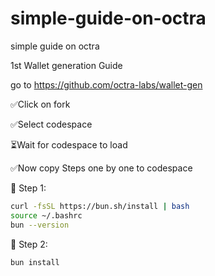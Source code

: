 # simple-guide-on-octra
simple guide on octra

1st Wallet generation Guide

go to https://github.com/octra-labs/wallet-gen

✅Click on fork

✅Select codespace

⏳Wait for codespace to load

✅Now copy Steps one by one to codespace

🔹 Step 1:

````bash
curl -fsSL https://bun.sh/install | bash
source ~/.bashrc
bun --version

````

🔹 Step 2:

````bash
bun install

````

